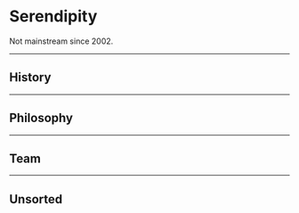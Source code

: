 # Serendipity

Not mainstream since 2002.

---

## History

---

## Philosophy

---

## Team 

---

## Unsorted


